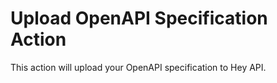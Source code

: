 # Upload OpenAPI Specification Action

This action will upload your OpenAPI specification to Hey API.
